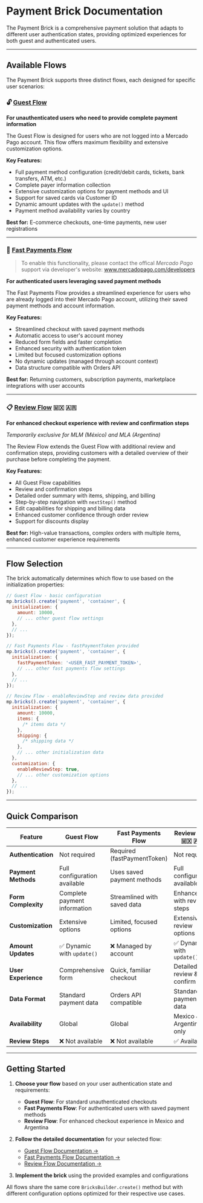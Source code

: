 # Payment Brick Documentation

The Payment Brick is a comprehensive payment solution that adapts to different user authentication states, providing optimized experiences for both guest and authenticated users.

---

## Available Flows

The Payment Brick supports three distinct flows, each designed for specific user scenarios:

### 🔓 [Guest Flow](./payment-guest.md)

**For unauthenticated users who need to provide complete payment information**

The Guest Flow is designed for users who are not logged into a Mercado Pago account. This flow offers maximum flexibility and extensive customization options.

**Key Features:**

- Full payment method configuration (credit/debit cards, tickets, bank transfers, ATM, etc.)
- Complete payer information collection
- Extensive customization options for payment methods and UI
- Support for saved cards via Customer ID
- Dynamic amount updates with the `update()` method
- Payment method availability varies by country

**Best for:** E-commerce checkouts, one-time payments, new user registrations

---

### 🔐 [Fast Payments Flow](./payment-fast-payments.md)

> To enable this functionality, please contact the offical *Mercado Pago* support via developer's website: www.mercadopago.com/developers

**For authenticated users leveraging saved payment methods**

The Fast Payments Flow provides a streamlined experience for users who are already logged into their Mercado Pago account, utilizing their saved payment methods and account information.

**Key Features:**

- Streamlined checkout with saved payment methods
- Automatic access to user's account money
- Reduced form fields and faster completion
- Enhanced security with authentication token
- Limited but focused customization options
- No dynamic updates (managed through account context)
- Data structure compatible with Orders API

**Best for:** Returning customers, subscription payments, marketplace integrations with user accounts

---

### 📋 [Review Flow](./payment-review.md) 🇲🇽 🇦🇷

**For enhanced checkout experience with review and confirmation steps**

_Temporarily exclusive for MLM (México) and MLA (Argentina)_

The Review Flow extends the Guest Flow with additional review and confirmation steps, providing customers with a detailed overview of their purchase before completing the payment.

**Key Features:**

- All Guest Flow capabilities
- Review and confirmation steps
- Detailed order summary with items, shipping, and billing
- Step-by-step navigation with `nextStep()` method
- Edit capabilities for shipping and billing data
- Enhanced customer confidence through order review
- Support for discounts display

**Best for:** High-value transactions, complex orders with multiple items, enhanced customer experience requirements

---

## Flow Selection

The brick automatically determines which flow to use based on the initialization properties:

```js
// Guest Flow - basic configuration
mp.bricks().create('payment', 'container', {
  initialization: {
    amount: 10000,
    // ... other guest flow settings
  },
  // ...
});

// Fast Payments Flow - fastPaymentToken provided
mp.bricks().create('payment', 'container', {
  initialization: {
    fastPaymentToken: '<USER_FAST_PAYMENT_TOKEN>',
    // ... other fast payments flow settings
  },
  // ...
});

// Review Flow - enableReviewStep and review data provided
mp.bricks().create('payment', 'container', {
  initialization: {
    amount: 10000,
    items: {
      /* items data */
    },
    shipping: {
      /* shipping data */
    },
    // ... other initialization data
  },
  customization: {
    enableReviewStep: true,
    // ... other customization options
  },
  // ...
});
```

---

## Quick Comparison

| Feature             | Guest Flow                   | Fast Payments Flow          | Review Flow 🇲🇽 🇦🇷            |
| ------------------- | ---------------------------- | --------------------------- | ---------------------------- |
| **Authentication**  | Not required                 | Required (fastPaymentToken) | Not required                 |
| **Payment Methods** | Full configuration available | Uses saved payment methods  | Full configuration available |
| **Form Complexity** | Complete payment information | Streamlined with saved data | Enhanced with review steps   |
| **Customization**   | Extensive options            | Limited, focused options    | Extensive + review options   |
| **Amount Updates**  | ✅ Dynamic with `update()`   | ❌ Managed by account       | ✅ Dynamic with `update()`   |
| **User Experience** | Comprehensive form           | Quick, familiar checkout    | Detailed review & confirm    |
| **Data Format**     | Standard payment data        | Orders API compatible       | Standard payment data        |
| **Availability**    | Global                       | Global                      | Mexico & Argentina only      |
| **Review Steps**    | ❌ Not available             | ❌ Not available            | ✅ Available                 |

---

## Getting Started

1. **Choose your flow** based on your user authentication state and requirements:

   - **Guest Flow**: For standard unauthenticated checkouts
   - **Fast Payments Flow**: For authenticated users with saved payment methods
   - **Review Flow**: For enhanced checkout experience in Mexico and Argentina

2. **Follow the detailed documentation** for your selected flow:

   - [Guest Flow Documentation →](./payment-guest.md)
   - [Fast Payments Flow Documentation →](./payment-fast-payments.md)
   - [Review Flow Documentation →](./payment-review.md)

3. **Implement the brick** using the provided examples and configurations

All flows share the same core `BricksBuilder.create()` method but with different configuration options optimized for their respective use cases.
